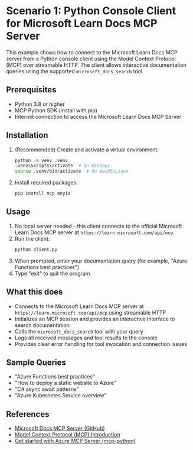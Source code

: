 # Scenario 1: Python Console Client for Microsoft Learn Docs MCP Server

This example shows how to connect to the Microsoft Learn Docs MCP server from a Python console client using the Model Context Protocol (MCP) over streamable HTTP. The client allows interactive documentation queries using the supported `microsoft_docs_search` tool.

## Prerequisites

- Python 3.8 or higher
- MCP Python SDK (install with pip)
- Internet connection to access the Microsoft Learn Docs MCP Server

## Installation

1. (Recommended) Create and activate a virtual environment:
   ```sh
   python -m venv .venv
   .venv\Scripts\activate  # On Windows
   source .venv/bin/activate  # On macOS/Linux
   ```
2. Install required packages:
   ```sh
   pip install mcp anyio
   ```

## Usage

1. No local server needed - this client connects to the official Microsoft Learn Docs MCP server at `https://learn.microsoft.com/api/mcp`.
2. Run the client:
   ```sh
   python client.py
   ```
3. When prompted, enter your documentation query (for example, "Azure Functions best practices")
4. Type "exit" to quit the program

## What this does

- Connects to the Microsoft Learn Docs MCP server at `https://learn.microsoft.com/api/mcp` using streamable HTTP
- Initializes an MCP session and provides an interactive interface to search documentation
- Calls the `microsoft_docs_search` tool with your query
- Logs all received messages and tool results to the console
- Provides clear error handling for tool invocation and connection issues

## Sample Queries

- "Azure Functions best practices"
- "How to deploy a static website to Azure"
- "C# async await patterns"
- "Azure Kubernetes Service overview"

## References

- [Microsoft Docs MCP Server (GitHub)](https://github.com/MicrosoftDocs/mcp)
- [Model Context Protocol (MCP) Introduction](https://modelcontextprotocol.io/introduction)
- [Get started with Azure MCP Server (mcp-python)](https://learn.microsoft.com/en-us/azure/developer/azure-mcp-server/get-started#create-the-python-app)